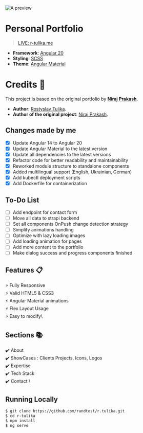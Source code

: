 ![A preview](https://github.com/nirajprakash/nirajprakash.github.io/blob/main/images/banner.png)

# Personal Portfolio 
> [LIVE: r-tulika.me](https://r-tulika.me/)

- **Framework**: [Angular 20](https://angular.io/)
- **Styling**: [SCSS](https://sass-lang.com/)
- **Theme**: [Angular Material](https://material.angular.io/)

# Credits 📄

This project is based on the original portfolio by [**Niraj Prakash**](https://github.com/nirajprakash).

- **Author**: [Rostyslav Tulika](https://github.com/randtost).
- **Author of the original project**: [Niraj Prakash](https://github.com/nirajprakash).

## Changes made by me
- [x] Update Angular 14 to Angular 20
- [x] Update Angular Material to the latest version
- [x] Update all dependencies to the latest versions
- [x] Refactor code for better readability and maintainability
- [x] Reworked module structure to standalone components
- [x] Added multilingual support (English, Ukrainian, German)
- [x] Add kubectl deployment scripts
- [x] Add Dockerfile for containerization

## To-Do List
- [ ] Add endpoint for contact form
- [ ] Move all data to strapi backend
- [ ] Set all components OnPush change detection strategy
- [ ] Simplify animations handling
- [ ] Optimize with lazy loading images
- [ ] Add loading animation for pages
- [ ] Add more content to the portfolio
- [ ] Make dialog success and progress components finished

## Features 📋
⚡️ Fully Responsive\
⚡️ Valid HTML5 & CSS3\
⚡️ Angular Material animations\
⚡️ Flex Layout Usage\
⚡️ Easy to modify\

## Sections 📚
✔️ About\
✔️ ShowCases : Clients Projects, Icons, Logos \
✔️ Expertise \
✔️ Tech Stack \
✔️ Contact \

## Running Locally

```bash
$ git clone https://github.com/randtost/r.tulika.git
$ cd r-tulika
$ npm install
$ ng serve
```
